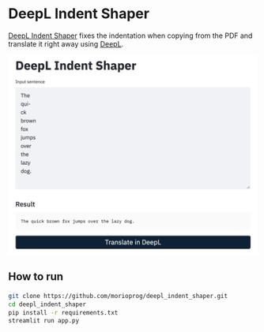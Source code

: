 # DeepL Indent Shaper

[DeepL Indent Shaper](https://deepl-indent-shaper.herokuapp.com/) fixes the indentation when copying from the PDF and translate it right away using [DeepL](https://www.deepl.com/home).

![Sample](./img/sample.png)

## How to run

```sh
git clone https://github.com/morioprog/deepl_indent_shaper.git
cd deepl_indent_shaper
pip install -r requirements.txt
streamlit run app.py
```

